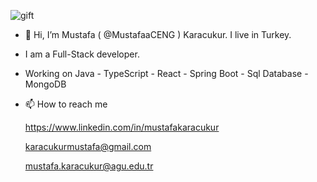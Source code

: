   ![gift](https://user-images.githubusercontent.com/100701583/158077683-af89ac6f-7a7d-4cf7-a965-c0d8010fa21b.png)

- 👋 Hi, I’m Mustafa ( @MustafaaCENG ) Karacukur. I live in Turkey.
- I am a Full-Stack developer.
- Working on Java - TypeScript - React - Spring Boot - Sql Database - MongoDB
- 📫 How to reach me

  https://www.linkedin.com/in/mustafakaracukur
  
  karacukurmustafa@gmail.com
  
  mustafa.karacukur@agu.edu.tr


<!---
MustafaaCENG/MustafaaCENG is a ✨ special ✨ repository because its `README.md` (this file) appears on your GitHub profile.
You can click the Preview link to take a look at your changes.
--->


